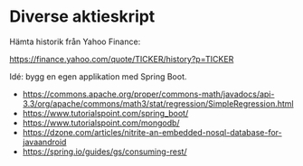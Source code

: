# Diverse aktieskript

Hämta historik från Yahoo Finance:

https://finance.yahoo.com/quote/TICKER/history?p=TICKER

Idé: bygg en egen applikation med Spring Boot.

* https://commons.apache.org/proper/commons-math/javadocs/api-3.3/org/apache/commons/math3/stat/regression/SimpleRegression.html
* https://www.tutorialspoint.com/spring_boot/
* https://www.tutorialspoint.com/mongodb/
* https://dzone.com/articles/nitrite-an-embedded-nosql-database-for-javaandroid
* https://spring.io/guides/gs/consuming-rest/
